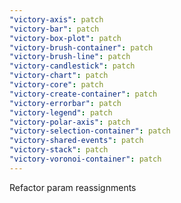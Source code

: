```yaml
---
"victory-axis": patch
"victory-bar": patch
"victory-box-plot": patch
"victory-brush-container": patch
"victory-brush-line": patch
"victory-candlestick": patch
"victory-chart": patch
"victory-core": patch
"victory-create-container": patch
"victory-errorbar": patch
"victory-legend": patch
"victory-polar-axis": patch
"victory-selection-container": patch
"victory-shared-events": patch
"victory-stack": patch
"victory-voronoi-container": patch
---
```


Refactor param reassignments

